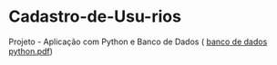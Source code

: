 # Cadastro-de-Usu-rios
Projeto - Aplicação com Python e Banco de Dados (
[banco de dados python.pdf](https://github.com/user-attachments/files/19711100/banco.de.dados.python.pdf))
